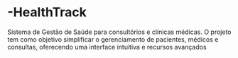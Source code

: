 # -HealthTrack
Sistema de Gestão de Saúde para consultórios e clínicas médicas. O projeto tem como objetivo simplificar o gerenciamento de pacientes, médicos e consultas, oferecendo uma interface intuitiva e recursos avançados 
